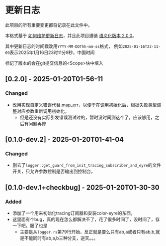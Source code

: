 # 更新日志

此项目的所有重要变更都将记录在此文件中。

本格式基于 [如何维护更新日志](https://keepachangelog.com/zh-CN/1.1.0/)，并且此项目遵循 [语义化版本 2.0.0](https://semver.org/lang/zh-CN/)。

其中更新日志的时间戳改用`YYYY-MM-DDThh-mm-ss`格式，
例如`2025-01-16T23-11-09`表示2025年1月16日23时11分9秒，中国时间

标记了版本的会在git提交信息的\<Scope\>块中填入

## [0.2.0] - 2025-01-20T01-56-11

### Changed

- 改用实现自定义错误代替.map_err，以便于在调用初始化后，根据失败类型调整对应参数重新调用初始化，
  - 但是还没有实际引发错误测试过的，暂时没时间测这个了，应该够用，之后有问题再修

## [0.1.0-dev.2] - 2025-01-20T01-41-04

### Changed

- 删去了`logger::get_guard_from_init_tracing_subscriber_and_eyre`的文件开关，只允许参数控制是否输出到控制台，

## [0.1.0-dev.1+checkbug] - 2025-01-20T01-30-30

### Added

- 添加了一个用来初始化tracing订阅器和安装color-eyre的东西，
- 这里面有个bug，真的现在怎么都解决不了，花了很多时间了，没时间了，存一下吧，服了也是
  - 主要是从`logger.rs`第79行开始，反正就是要么只有ab,a或者只有ab,b,就是不能同时有ab,a,b三种分支，逆天。。。